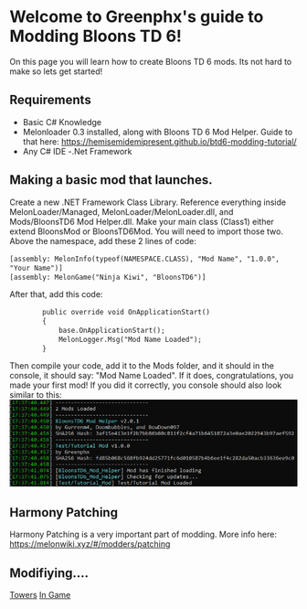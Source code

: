 # Welcome to Greenphx's guide to Modding Bloons TD 6!

On this page you will learn how to create Bloons TD 6 mods. Its not hard to make so lets get started!

## Requirements
- Basic C# Knowledge
- Melonloader 0.3 installed, along with Bloons TD 6 Mod Helper. Guide to that here: https://hemisemidemipresent.github.io/btd6-modding-tutorial/
- Any C# IDE
-.Net Framework

## Making a basic mod that launches.

Create a new .NET Framework Class Library. Reference everything inside MelonLoader/Managed, MelonLoader/MelonLoader.dll, and Mods/BloonsTD6 Mod Helper.dll. Make your main class (Class1) either extend BloonsMod or BloonsTD6Mod. You will need to import those two. Above the namespace, add these 2 lines of code:

```
[assembly: MelonInfo(typeof(NAMESPACE.CLASS), "Mod Name", "1.0.0", "Your Name")]
[assembly: MelonGame("Ninja Kiwi", "BloonsTD6")]
```
After that, add this code:
```
        public override void OnApplicationStart()
        {
            base.OnApplicationStart();
            MelonLogger.Msg("Mod Name Loaded");
        }
```
Then compile your code, add it to the Mods folder, and it should in the console, it should say: "Mod Name Loaded". If it does, congratulations, you made your first mod! If you did it correctly, you console should also look similar to this:
![Console](https://github.com/Greenphx9/BTD-6-Modding-Tutorial/raw/gh-pages/ConsoleExample1.png)

## Harmony Patching

Harmony Patching is a very important part of modding. More info here: https://melonwiki.xyz/#/modders/patching

## Modifiying....

<a href="https://greenphx9.github.io/BTD-6-Modding-Tutorial/Modifying-Towers/">Towers</a>
<a href="https://greenphx9.github.io/BTD-6-Modding-Tutorial/Modifying-InGameStuff/">In Game</a>
